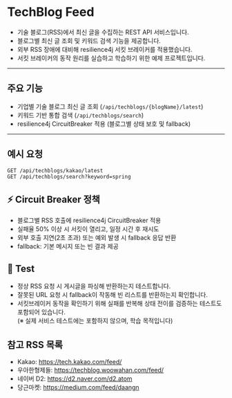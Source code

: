 # TechBlog Feed

- 기술 블로그(RSS)에서 최신 글을 수집하는 REST API 서비스입니다.
- 블로그별 최신 글 조회 및 키워드 검색 기능을 제공합니다.
- 외부 RSS 장애에 대비해 resilience4j 서킷 브레이커를 적용했습니다.
- 서킷 브레이커의 동작 원리를 실습하고 학습하기 위한 예제 프로젝트입니다.

---

## 주요 기능

- 기업별 기술 블로그 최신 글 조회 (`/api/techblogs/{blogName}/latest`)
- 키워드 기반 통합 검색 (`/api/techblogs/search`)
- resilience4j CircuitBreaker 적용 (블로그별 상태 보호 및 fallback)

---

## 예시 요청
```
GET /api/techblogs/kakao/latest
GET /api/techblogs/search?keyword=spring
```

## ⚡ Circuit Breaker 정책

- 블로그별 RSS 호출에 resilience4j CircuitBreaker 적용
- 실패율 50% 이상 시 서킷이 열리고, 일정 시간 후 재시도
- 외부 호출 지연(2초 초과) 또는 예외 발생 시 fallback 응답 반환
- fallback: 기본 메시지 또는 빈 결과 제공

## 🧪 Test

- 정상 RSS 요청 시 게시글을 파싱해 반환하는지 테스트합니다.
- 잘못된 URL 요청 시 fallback이 작동해 빈 리스트를 반환하는지 확인합니다.
- 서킷브레이커 동작을 확인하기 위해 실패를 반복해 상태 전이를 검증하는 테스트도 포함되어 있습니다.  
  (※ 실제 서비스 테스트에는 포함하지 않으며, 학습 목적입니다)

## 참고 RSS 목록
- Kakao: https://tech.kakao.com/feed/
- 우아한형제들: https://techblog.woowahan.com/feed/
- 네이버 D2: https://d2.naver.com/d2.atom
- 당근마켓: https://medium.com/feed/daangn
